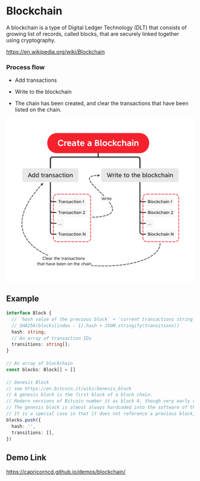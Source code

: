 # Blockchain

A blockchain is a type of Digital Ledger Technology (DLT) that consists of growing list of records, called blocks, that are securely linked together using cryptography.

https://en.wikipedia.org/wiki/Blockchain

### Process flow

- Add transactions

- Write to the blockchain

- The chain has been created, and clear the transactions that have been listed on the chain.

![Create a Blockchain](./Blockchain.png)

## Example

```ts
interface Block {
  // `hash value of the previous block` + `current transactions string`
  // SHA256(blocks[index - 1].hash + JSON.stringify(transitions))
  hash: string;
  // An array of transaction IDs
  transitions: string[];
}

// An array of blockchain 
const blocks: Block[] = []

// Genesis Block
// see https://en.bitcoin.it/wiki/Genesis_block
// A genesis block is the first block of a block chain. 
// Modern versions of Bitcoin number it as block 0, though very early versions counted it as block 1. 
// The genesis block is almost always hardcoded into the software of the applications that utilize its block chain. 
// It is a special case in that it does not reference a previous block, and for Bitcoin and almost all of its derivatives, it produces an unspendable subsidy.
blocks.push({
  hash: '',
  transitions: [],
})
```

## Demo Link

https://capricorncd.github.io/demos/blockchain/